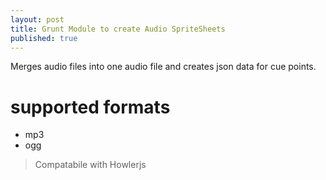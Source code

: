 ```yaml
---
layout: post
title: Grunt Module to create Audio SpriteSheets
published: true
---
```




Merges audio files into one audio file and creates json data for cue points.

# supported formats
- mp3
- ogg

> Compatabile with Howlerjs
